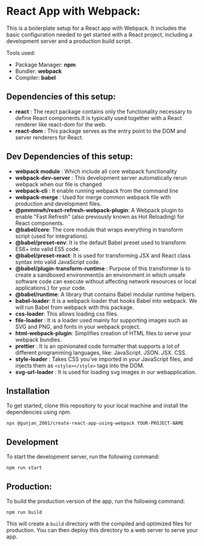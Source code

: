 # React App with Webpack:

This is a boilerplate setup for a React app with Webpack. It includes the basic configuration needed to get started with a React project, including a development server and a production build script.

Tools used:

- Package Manager: **npm**
- Bundler: **webpack**
- Compiler: **babel**

## Dependencies of this setup:

- **react** : The react package contains only the functionality necessary to define React components.It is typically used together with a React renderer like react-dom for the web.
- **react-dom** : This package serves as the entry point to the DOM and server renderers for React.

## Dev Dependencies of this setup:

- **webpack module** : Which include all core webpack functionality
- **webpack-dev-server** : This development server automatically rerun webpack when our file is changed
- **webpack-cli** : It enable running webpack from the command line
- **webpack-merge** : Used for merge common webpack file with production and development files.
- **@pmmmwh/react-refresh-webpack-plugin**: A Webpack plugin to enable "Fast Refresh" (also previously known as Hot Reloading) for React components.
- **@babel/core**: The core module that wraps everything in transform script (used for integrations).
- **@babel/preset-env**: It is the default Babel preset used to transform ES6+ into valid ES5 code.
- **@babel/preset-react**: It is used for transforming JSX and React class syntax into valid JavaScript code.
- **@babel/plugin-transform-runtime** : Purpose of this transformer is to create a sandboxed environment(is an environment in which unsafe software code can execute without affecting network resources or local applications.) for your code.
- **@babel/runtime**: A library that contains Babel modular runtime helpers.
- **babel-loader**: It is a webpack loader that hooks Babel into webpack. We will run Babel from webpack with this package.
- **css-loader**: This allows loading css files.
- **file-loader** : It is a loader used mainly for supporting images such as SVG and PNG, and fonts in your webpack project.
- **html-webpack-plugin**: Simplifies creation of HTML files to serve your webpack bundles.
- **prettier** : It is an opinionated code formatter that supports a lot of different programming languages, like: JavaScript. JSON. JSX. CSS.
- **style-loader** : Takes CSS you've imported in your JavaScript files, and injects them as `<style></style>` tags into the DOM.
- **svg-url-loader** : It is used for loading svg images in our webapplication.

## Installation

To get started, clone this repository to your local machine and install the dependencies using npm.

```
npx @gunjan_2001/create-react-app-using-webpack YOUR-PROJECT-NAME
```

## Development

To start the development server, run the following command:

```
npm run start
```

## Production:

To build the production version of the app, run the following command:

```
npm run build
```

This will create a `build` directory with the compiled and optimized files for production. You can then deploy this directory to a web server to serve your app.
